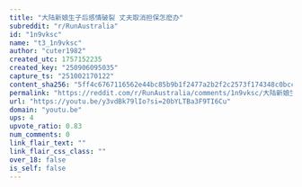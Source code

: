 ```yaml
---
title: "大陆新娘生子后感情破裂 丈夫取消担保怎麽办"
subreddit: "r/RunAustralia"
id: "1n9vksc"
name: "t3_1n9vksc"
author: "cuter1982"
created_utc: 1757152235
created_key: "250906095035"
capture_ts: "251002170122"
content_sha256: "5ff4c6767116562e44bc85b9b1f2477a2b2f2c2573f174348c0bccebcf9eaab4"
permalink: "https://reddit.com/r/RunAustralia/comments/1n9vksc/大陆新娘生子后感情破裂_丈夫取消担保怎麽办/"
url: "https://youtu.be/y3vdBk79lIo?si=20bYLTBa3F9TI6Cu"
domain: "youtu.be"
ups: 4
upvote_ratio: 0.83
num_comments: 0
link_flair_text: ""
link_flair_css_class: ""
over_18: false
is_self: false
---
```


